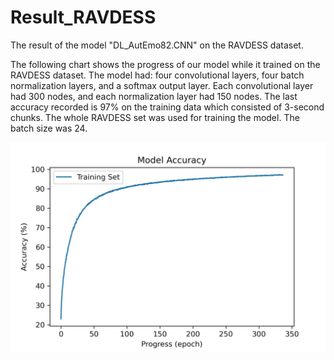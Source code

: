 # Result_RAVDESS
The result of the model "DL_AutEmo82.CNN" on the RAVDESS dataset. 

The following chart shows the progress of our model while it trained on the RAVDESS dataset. The model had: four convolutional layers, four batch normalization layers, and a softmax output layer. Each convolutional layer had 300 nodes, and each normalization layer had 150 nodes. The last accuracy recorded is 97% on the training data which consisted of 3-second chunks. The whole RAVDESS set was used for training the model. The batch size was 24. 

<img src="CNNb_Accuracy_Epochs.jpg" />


